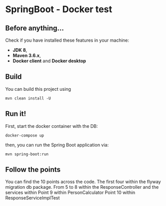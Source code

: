 # SpringBoot - Docker test

## Before anything...
Check if you have installed these features in your machine:

* **JDK 8**,
* **Maven 3.6.x**,
* **Docker client** and **Docker desktop**

## Build 
You can build this project using

```mvn clean install -U```

## Run it!
First, start the docker container with the DB:

```docker-compose up```

then, you can run the Spring Boot application via:

```mvn spring-boot:run```

## Follow the points

You can find the 10 points across the code.
The first four within the flyway migration db package.
From 5 to 8 within the ResponseController and the services within
Point 9 within PersonCalculator
Point 10 within ResponseServiceImplTest
